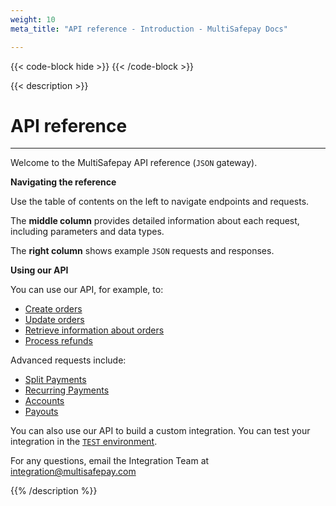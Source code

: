 ```yaml
---
weight: 10
meta_title: "API reference - Introduction - MultiSafepay Docs"

---
```

{{< code-block hide >}}
{{< /code-block >}}

{{< description >}}
# API reference
<hr class="separator">

Welcome to the MultiSafepay API reference (``JSON`` gateway).

**Navigating the reference**

Use the table of contents on the left to navigate endpoints and requests. 

The **middle column** provides detailed information about each request, including parameters and data types.

The **right column** shows example `JSON` requests and responses.

**Using our API**

You can use our API, for example, to:

- [Create orders](#orders)
- [Update orders](#update-an-order)
- [Retrieve information about orders](#get-order-details)
- [Process refunds](#refund-an-order)

Advanced requests include:

- [Split Payments](#split-payments-orders)
- [Recurring Payments](#recurring-payments-orders)
- [Accounts](#accounts)
- [Payouts](#payouts)

You can also use our API to build a custom integration. You can test your integration in the [``TEST`` environment](#environments). 

For any questions, email the Integration Team at <integration@multisafepay.com>

{{% /description %}}
